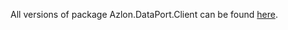 All versions of package Azlon.DataPort.Client can be found [here](https://github.com/orgs/Azlon-io/packages/nuget/package/Azlon.DataPort.Client).
